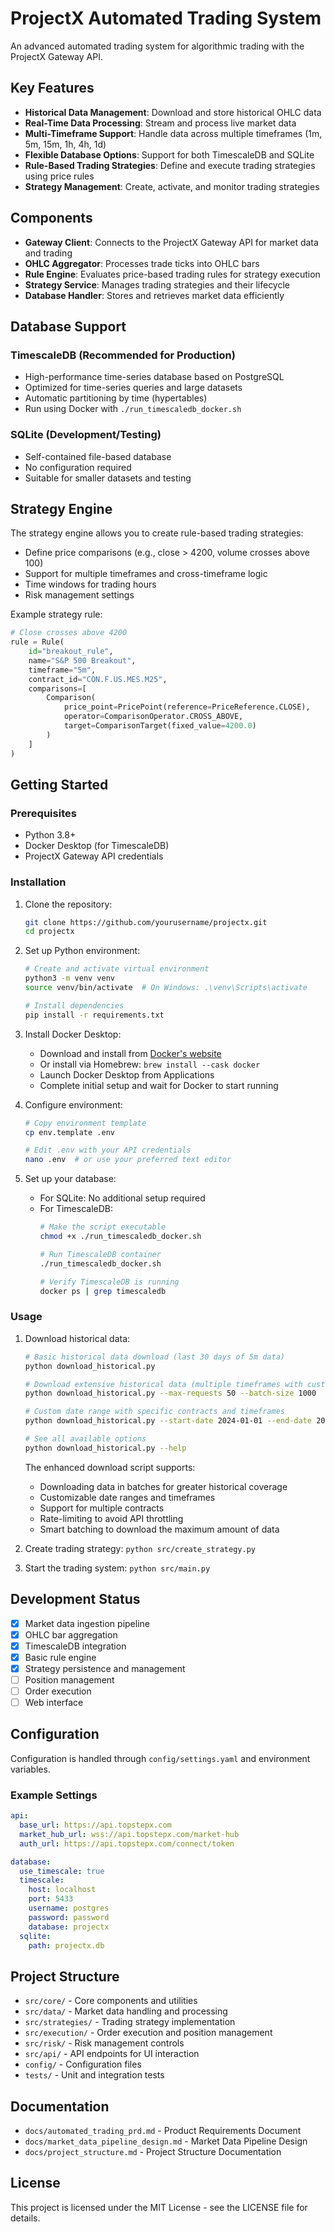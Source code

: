 # ProjectX Automated Trading System

An advanced automated trading system for algorithmic trading with the ProjectX Gateway API.

## Key Features

- **Historical Data Management**: Download and store historical OHLC data
- **Real-Time Data Processing**: Stream and process live market data
- **Multi-Timeframe Support**: Handle data across multiple timeframes (1m, 5m, 15m, 1h, 4h, 1d)
- **Flexible Database Options**: Support for both TimescaleDB and SQLite
- **Rule-Based Trading Strategies**: Define and execute trading strategies using price rules
- **Strategy Management**: Create, activate, and monitor trading strategies

## Components

- **Gateway Client**: Connects to the ProjectX Gateway API for market data and trading
- **OHLC Aggregator**: Processes trade ticks into OHLC bars
- **Rule Engine**: Evaluates price-based trading rules for strategy execution
- **Strategy Service**: Manages trading strategies and their lifecycle
- **Database Handler**: Stores and retrieves market data efficiently

## Database Support

### TimescaleDB (Recommended for Production)
- High-performance time-series database based on PostgreSQL
- Optimized for time-series queries and large datasets
- Automatic partitioning by time (hypertables)
- Run using Docker with `./run_timescaledb_docker.sh`

### SQLite (Development/Testing)
- Self-contained file-based database
- No configuration required
- Suitable for smaller datasets and testing

## Strategy Engine

The strategy engine allows you to create rule-based trading strategies:

- Define price comparisons (e.g., close > 4200, volume crosses above 100)
- Support for multiple timeframes and cross-timeframe logic
- Time windows for trading hours
- Risk management settings

Example strategy rule:
```python
# Close crosses above 4200
rule = Rule(
    id="breakout_rule", 
    name="S&P 500 Breakout",
    timeframe="5m",
    contract_id="CON.F.US.MES.M25",
    comparisons=[
        Comparison(
            price_point=PricePoint(reference=PriceReference.CLOSE),
            operator=ComparisonOperator.CROSS_ABOVE,
            target=ComparisonTarget(fixed_value=4200.0)
        )
    ]
)
```

## Getting Started

### Prerequisites
- Python 3.8+
- Docker Desktop (for TimescaleDB)
- ProjectX Gateway API credentials

### Installation
1. Clone the repository:
   ```bash
   git clone https://github.com/yourusername/projectx.git
   cd projectx
   ```

2. Set up Python environment:
   ```bash
   # Create and activate virtual environment
   python3 -m venv venv
   source venv/bin/activate  # On Windows: .\venv\Scripts\activate
   
   # Install dependencies
   pip install -r requirements.txt
   ```

3. Install Docker Desktop:
   - Download and install from [Docker's website](https://www.docker.com/products/docker-desktop)
   - Or install via Homebrew: `brew install --cask docker`
   - Launch Docker Desktop from Applications
   - Complete initial setup and wait for Docker to start running

4. Configure environment:
   ```bash
   # Copy environment template
   cp env.template .env
   
   # Edit .env with your API credentials
   nano .env  # or use your preferred text editor
   ```

5. Set up your database:
   - For SQLite: No additional setup required
   - For TimescaleDB:
     ```bash
     # Make the script executable
     chmod +x ./run_timescaledb_docker.sh
     
     # Run TimescaleDB container
     ./run_timescaledb_docker.sh
     
     # Verify TimescaleDB is running
     docker ps | grep timescaledb
     ```

### Usage
1. Download historical data:
   ```bash
   # Basic historical data download (last 30 days of 5m data)
   python download_historical.py
   
   # Download extensive historical data (multiple timeframes with custom settings)
   python download_historical.py --max-requests 50 --batch-size 1000
   
   # Custom date range with specific contracts and timeframes
   python download_historical.py --start-date 2024-01-01 --end-date 2025-05-13 --contracts "CON.F.US.MES.M25,CON.F.US.ENQ.M25" --timeframes "5m,1h,1d"
   
   # See all available options
   python download_historical.py --help
   ```
   
   The enhanced download script supports:
   - Downloading data in batches for greater historical coverage
   - Customizable date ranges and timeframes
   - Support for multiple contracts
   - Rate-limiting to avoid API throttling
   - Smart batching to download the maximum amount of data

2. Create trading strategy: `python src/create_strategy.py`
3. Start the trading system: `python src/main.py`

## Development Status

- [x] Market data ingestion pipeline
- [x] OHLC bar aggregation
- [x] TimescaleDB integration
- [x] Basic rule engine
- [x] Strategy persistence and management
- [ ] Position management
- [ ] Order execution
- [ ] Web interface

## Configuration

Configuration is handled through `config/settings.yaml` and environment variables.

### Example Settings
```yaml
api:
  base_url: https://api.topstepx.com
  market_hub_url: wss://api.topstepx.com/market-hub
  auth_url: https://api.topstepx.com/connect/token

database:
  use_timescale: true
  timescale:
    host: localhost
    port: 5433
    username: postgres
    password: password
    database: projectx
  sqlite:
    path: projectx.db
```

## Project Structure

* `src/core/` - Core components and utilities
* `src/data/` - Market data handling and processing
* `src/strategies/` - Trading strategy implementation
* `src/execution/` - Order execution and position management
* `src/risk/` - Risk management controls
* `src/api/` - API endpoints for UI interaction
* `config/` - Configuration files
* `tests/` - Unit and integration tests

## Documentation

* `docs/automated_trading_prd.md` - Product Requirements Document
* `docs/market_data_pipeline_design.md` - Market Data Pipeline Design
* `docs/project_structure.md` - Project Structure Documentation

## License

This project is licensed under the MIT License - see the LICENSE file for details.

